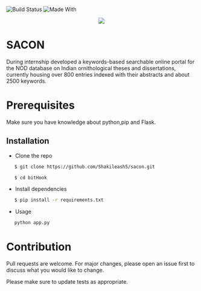 ![Build Status](https://img.shields.io/badge/build-completed-brightgreen?style=for-the-badge&logo=appveyor)
![Made With](https://img.shields.io/badge/Made%20With-Flask-lightblue?style=for-the-badge&logo=appveyor)
<div align="center">
    <img src="https://www.sacon.in/nod/assets/sacon_header.png" >

</div>

# SACON
During internship developed a keywords-based searchable online
portal for the NOD database on Indian ornithological theses and dissertations, currently
housing over 800 entries indexed with their abstracts and about 2500 keywords.


# Prerequisites
Make sure you have knowledge about python,pip and Flask. 

## Installation

* Clone the repo
```sh
   $ git clone https://github.com/Shakileash5/sacon.git
```
```sh
   $ cd bitHook
```
* Install dependencies
```sh
   $ pip install -r requirements.txt
```
* Usage
```sh
   python app.py
```
# Contribution
Pull requests are welcome. For major changes, please open an issue first to discuss what you would like to change.

Please make sure to update tests as appropriate.
